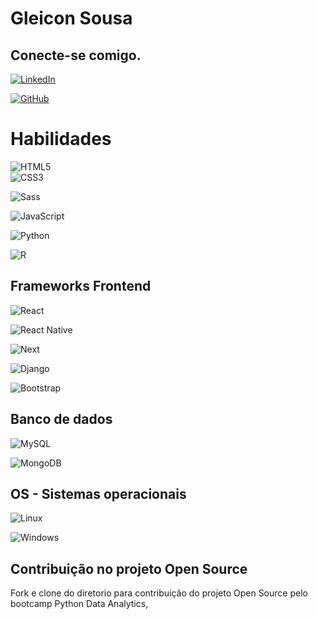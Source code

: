 # Gleicon Sousa
## Conecte-se comigo.
[![LinkedIn](https://img.shields.io/badge/LinkedIn-0077B5?style=for-the-badge&logo=linkedin&logoColor=white)](https://www.linkedin.com/in/gleicon-sousa-543a8657/)

[![GitHub](https://img.shields.io/badge/GitHub-100000?style=for-the-badge&logo=github&logoColor=white)](https://github.com/Belriax)

# Habilidades
![HTML5](https://img.shields.io/badge/HTML5-E34F26?style=for-the-badge&logo=html5&logoColor=white)  
![CSS3](https://img.shields.io/badge/CSS3-1572B6?style=for-the-badge&logo=css3&logoColor=white)

![Sass](https://img.shields.io/badge/Sass-000?style=for-the-badge&logo=sass)

![JavaScript](https://img.shields.io/badge/JavaScript-F7DF1E?style=for-the-badge&logo=javascript&logoColor=black)

![Python](https://img.shields.io/badge/python-3670A0?style=for-the-badge&logo=python&logoColor=ffdd54)

![R](https://img.shields.io/badge/R-276DC3?style=for-the-badge&logo=r&logoColor=white)

## Frameworks Frontend

![React](https://img.shields.io/badge/React-20232A?style=for-the-badge&logo=react&logoColor=61DAFB) 

![React Native](https://img.shields.io/badge/React_Native-20232A?style=for-the-badge&logo=react&logoColor=61DAFB)

![Next](https://img.shields.io/badge/Next-black?style=for-the-badge&logo=next.js&logoColor=white)

![Django](https://img.shields.io/badge/django-%23092E20.svg?style=for-the-badge&logo=django&logoColor=white)

![Bootstrap](https://img.shields.io/badge/-boostrap-0D1117?style=for-the-badge&logo=bootstrap&labelColor=0D1117)

## Banco de dados

![MySQL](https://img.shields.io/badge/MySQL-00000F?style=for-the-badge&logo=mysql&logoColor=white)

![MongoDB](https://img.shields.io/badge/MongoDB-%234ea94b.svg?style=for-the-badge&logo=mongodb&logoColor=white)


## OS - Sistemas operacionais

![Linux](https://img.shields.io/badge/Linux-000?style=for-the-badge&logo=linux&logoColor=FCC624)


![Windows](https://img.shields.io/badge/Windows-000?style=for-the-badge&logo=windows&logoColor=2CA5E0)



## Contribuição no projeto Open Source
Fork e clone do diretorio para contribuição do projeto Open Source pelo bootcamp Python Data Analytics,


